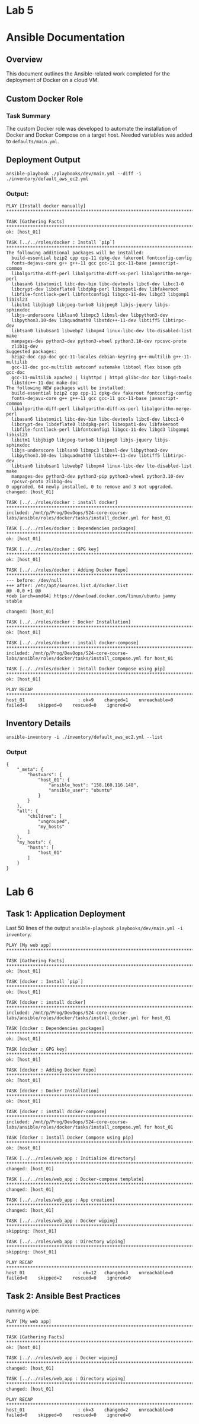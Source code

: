 # Lab 5

# Ansible Documentation

## Overview
This document outlines the Ansible-related work completed for the deployment of Docker on a cloud VM.

## Custom Docker Role

### Task Summary
The custom Docker role was developed to automate the installation of Docker and Docker Compose on a target host. Needed variables was added to ```defaults/main.yml```.

## Deployment Output
```ansible-playbook ./playbooks/dev/main.yml --diff -i ./inventory/default_aws_ec2.yml```
### Output:
```
PLAY [Install docker manually] ****************************************************************************************************************************************************

TASK [Gathering Facts] ************************************************************************************************************************************************************
ok: [host_01]

TASK [../../roles/docker : Install `pip`] *****************************************************************************************************************************************
The following additional packages will be installed:
  build-essential bzip2 cpp cpp-11 dpkg-dev fakeroot fontconfig-config
  fonts-dejavu-core g++ g++-11 gcc gcc-11 gcc-11-base javascript-common
  libalgorithm-diff-perl libalgorithm-diff-xs-perl libalgorithm-merge-perl
  libasan6 libatomic1 libc-dev-bin libc-devtools libc6-dev libcc1-0
  libcrypt-dev libdeflate0 libdpkg-perl libexpat1-dev libfakeroot
  libfile-fcntllock-perl libfontconfig1 libgcc-11-dev libgd3 libgomp1 libisl23
  libitm1 libjbig0 libjpeg-turbo8 libjpeg8 libjs-jquery libjs-sphinxdoc
  libjs-underscore liblsan0 libmpc3 libnsl-dev libpython3-dev
  libpython3.10-dev libquadmath0 libstdc++-11-dev libtiff5 libtirpc-dev
  libtsan0 libubsan1 libwebp7 libxpm4 linux-libc-dev lto-disabled-list make
  manpages-dev python3-dev python3-wheel python3.10-dev rpcsvc-proto
  zlib1g-dev
Suggested packages:
  bzip2-doc cpp-doc gcc-11-locales debian-keyring g++-multilib g++-11-multilib
  gcc-11-doc gcc-multilib autoconf automake libtool flex bison gdb gcc-doc
  gcc-11-multilib apache2 | lighttpd | httpd glibc-doc bzr libgd-tools
  libstdc++-11-doc make-doc
The following NEW packages will be installed:
  build-essential bzip2 cpp cpp-11 dpkg-dev fakeroot fontconfig-config
  fonts-dejavu-core g++ g++-11 gcc gcc-11 gcc-11-base javascript-common
  libalgorithm-diff-perl libalgorithm-diff-xs-perl libalgorithm-merge-perl
  libasan6 libatomic1 libc-dev-bin libc-devtools libc6-dev libcc1-0
  libcrypt-dev libdeflate0 libdpkg-perl libexpat1-dev libfakeroot
  libfile-fcntllock-perl libfontconfig1 libgcc-11-dev libgd3 libgomp1 libisl23
  libitm1 libjbig0 libjpeg-turbo8 libjpeg8 libjs-jquery libjs-sphinxdoc
  libjs-underscore liblsan0 libmpc3 libnsl-dev libpython3-dev
  libpython3.10-dev libquadmath0 libstdc++-11-dev libtiff5 libtirpc-dev
  libtsan0 libubsan1 libwebp7 libxpm4 linux-libc-dev lto-disabled-list make
  manpages-dev python3-dev python3-pip python3-wheel python3.10-dev
  rpcsvc-proto zlib1g-dev
0 upgraded, 64 newly installed, 0 to remove and 3 not upgraded.
changed: [host_01]

TASK [../../roles/docker : install docker] ****************************************************************************************************************************************
included: /mnt/p/Prog/DevOops/S24-core-course-labs/ansible/roles/docker/tasks/install_docker.yml for host_01

TASK [../../roles/docker : Dependencies packages] *********************************************************************************************************************************
ok: [host_01]

TASK [../../roles/docker : GPG key] ***********************************************************************************************************************************************
ok: [host_01]

TASK [../../roles/docker : Adding Docker Repo] ************************************************************************************************************************************
--- before: /dev/null
+++ after: /etc/apt/sources.list.d/docker.list
@@ -0,0 +1 @@
+deb [arch=amd64] https://download.docker.com/linux/ubuntu jammy stable

changed: [host_01]

TASK [../../roles/docker : Docker Installation] ***********************************************************************************************************************************
ok: [host_01]

TASK [../../roles/docker : install docker-compose] ********************************************************************************************************************************
included: /mnt/p/Prog/DevOops/S24-core-course-labs/ansible/roles/docker/tasks/install_compose.yml for host_01

TASK [../../roles/docker : Install Docker Compose using pip] **********************************************************************************************************************
ok: [host_01]

PLAY RECAP ************************************************************************************************************************************************************************
host_01                    : ok=9    changed=1    unreachable=0    failed=0    skipped=0    rescued=0    ignored=0
```
## Inventory Details
```ansible-inventory -i ./inventory/default_aws_ec2.yml --list```
### Output
```
{
    "_meta": {
        "hostvars": {
            "host_01": {
                "ansible_host": "158.160.116.148",
                "ansible_user": "ubuntu"
            }
        }
    },
    "all": {
        "children": [
            "ungrouped",
            "my_hosts"
        ]
    },
    "my_hosts": {
        "hosts": [
            "host_01"
        ]
    }
}
```

# Lab 6

## Task 1: Application Deployment

Last 50 lines of the output ```ansible-playbook playbooks/dev/main.yml -i inventory```:

```
PLAY [My web app] *************************************************************************************************************************

TASK [Gathering Facts] ********************************************************************************************************************
ok: [host_01]

TASK [docker : Install `pip`] *************************************************************************************************************
ok: [host_01]

TASK [docker : install docker] ************************************************************************************************************
included: /mnt/p/Prog/DevOops/S24-core-course-labs/ansible/roles/docker/tasks/install_docker.yml for host_01

TASK [docker : Dependencies packages] *****************************************************************************************************
ok: [host_01]

TASK [docker : GPG key] *******************************************************************************************************************
ok: [host_01]

TASK [docker : Adding Docker Repo] ********************************************************************************************************
ok: [host_01]

TASK [docker : Docker Installation] *******************************************************************************************************
ok: [host_01]

TASK [docker : install docker-compose] ****************************************************************************************************
included: /mnt/p/Prog/DevOops/S24-core-course-labs/ansible/roles/docker/tasks/install_compose.yml for host_01

TASK [docker : Install Docker Compose using pip] ******************************************************************************************
ok: [host_01]

TASK [../../roles/web_app : Initialize directory] *****************************************************************************************
changed: [host_01]

TASK [../../roles/web_app : Docker-compose template] **************************************************************************************
changed: [host_01]

TASK [../../roles/web_app : App creation] *************************************************************************************************
changed: [host_01]

TASK [../../roles/web_app : Docker wiping] ************************************************************************************************
skipping: [host_01]

TASK [../../roles/web_app : Directory wiping] *********************************************************************************************
skipping: [host_01]

PLAY RECAP ********************************************************************************************************************************
host_01                    : ok=12   changed=3    unreachable=0    failed=0    skipped=2    rescued=0    ignored=0
```

## Task 2: Ansible Best Practices

running wipe:

```
PLAY [My web app] *************************************************************************************************************************

TASK [Gathering Facts] ********************************************************************************************************************
ok: [host_01]

TASK [../../roles/web_app : Docker wiping] ************************************************************************************************
changed: [host_01]

TASK [../../roles/web_app : Directory wiping] *********************************************************************************************
changed: [host_01]

PLAY RECAP ********************************************************************************************************************************
host_01                    : ok=3    changed=2    unreachable=0    failed=0    skipped=0    rescued=0    ignored=0
```


